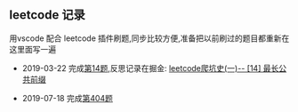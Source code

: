## leetcode 记录
用vscode 配合 leetcode 插件刷题,同步比较方便,准备把以前刷过的题目都重新在这里面写一遍

* 2019-03-22 完成[第14题](14.最长公共前缀.js),反思记录在掘金:
[leetcode爬坑史(一)-- [14] 最长公共前缀](https://juejin.im/post/5c9488ffe51d4553300d220f)

* 2019-07-18 完成[第404题](404.左叶子之和.js)
